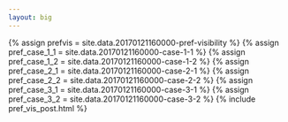 ```yaml
---
layout: big
---
```

{% assign prefvis = site.data.20170121160000-pref-visibility %}
{% assign pref_case_1_1 = site.data.20170121160000-case-1-1 %}
{% assign pref_case_1_2 = site.data.20170121160000-case-1-2 %}
{% assign pref_case_2_1 = site.data.20170121160000-case-2-1 %}
{% assign pref_case_2_2 = site.data.20170121160000-case-2-2 %}
{% assign pref_case_3_1 = site.data.20170121160000-case-3-1 %}
{% assign pref_case_3_2 = site.data.20170121160000-case-3-2 %}
{% include pref_vis_post.html %}
